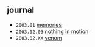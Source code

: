 ## journal

* `2003.01` [memories](2003.01.memories.md)
* `2003.02.03` [nothing in motion](2003.02.03.nothing-in-motion.md)
* `2003.02.XX` [venom](2003.02.XX.venom.md)
